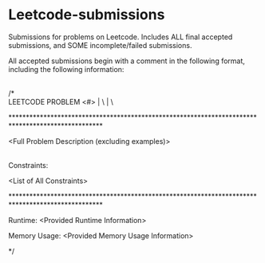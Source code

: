 # Leetcode-submissions
Submissions for problems on Leetcode. Includes ALL final accepted submissions, and SOME incomplete/failed submissions.

All accepted submissions begin with a comment in the following format, including the following information:

<br>
/*
<br>
LEETCODE PROBLEM <#> | \<Problem Name> | \<Date Accepted>

\**************************************************************************************************

<Full Problem Description (excluding examples)>

<br>
Constraints:

\<List of All Constraints>

\**************************************************************************************************

Runtime: \<Provided Runtime Information>

Memory Usage: \<Provided Memory Usage Information>

*/
<br>
  
